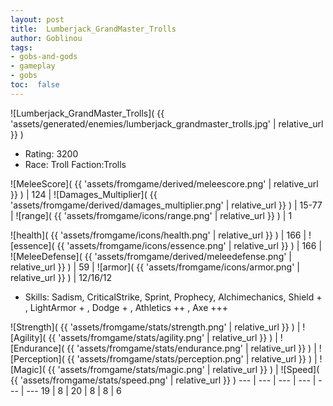 ```yaml
---
layout: post
title:  Lumberjack_GrandMaster_Trolls
author: Goblinou
tags:
- gobs-and-gods
- gameplay
- gobs
toc:  false
---
```


![Lumberjack_GrandMaster_Trolls]( {{ 'assets/generated/enemies/lumberjack_grandmaster_trolls.jpg' | relative_url }} )
- Rating: 3200
- Race: Troll  Faction:Trolls

![MeleeScore]( {{ 'assets/fromgame/derived/meleescore.png' | relative_url }} ) | 124 | ![Damages_Multiplier]( {{ 'assets/fromgame/derived/damages_multiplier.png' | relative_url }} ) | 15-77 | ![range]( {{ 'assets/fromgame/icons/range.png' | relative_url }} ) | 1


![health]( {{ 'assets/fromgame/icons/health.png' | relative_url }} ) | 166 | ![essence]( {{ 'assets/fromgame/icons/essence.png' | relative_url }} ) | 166 | ![MeleeDefense]( {{ 'assets/fromgame/derived/meleedefense.png' | relative_url }} ) | 59 | ![armor]( {{ 'assets/fromgame/icons/armor.png' | relative_url }} ) | 12/16/12

* Skills: Sadism, CriticalStrike, Sprint, Prophecy, Alchimechanics, Shield + , LightArmor + , Dodge + , Athletics ++ , Axe +++ 

![Strength]( {{ 'assets/fromgame/stats/strength.png' | relative_url }} ) | ![Agility]( {{ 'assets/fromgame/stats/agility.png' | relative_url }} ) | ![Endurance]( {{ 'assets/fromgame/stats/endurance.png' | relative_url }} ) | ![Perception]( {{ 'assets/fromgame/stats/perception.png' | relative_url }} ) | ![Magic]( {{ 'assets/fromgame/stats/magic.png' | relative_url }} ) | ![Speed]( {{ 'assets/fromgame/stats/speed.png' | relative_url }} )
--- | --- | --- | --- | --- | ---
19 | 8 | 20 | 8 | 8 | 6
